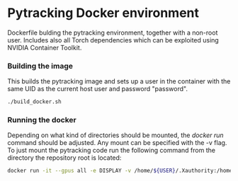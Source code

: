# Pytracking Docker environment

Dockerfile bulding the pytracking environment, together with a non-root user.
Includes also all Torch dependencies which can be exploited using NVIDIA Container Toolkit.

### Building the image

This builds the pytracking image and sets up a user in the container with the same UID as the current host user and password "password".

```bash
./build_docker.sh
```

### Running the docker

Depending on what kind of directories should be mounted, the _docker run_ command should be adjusted. Any mount can be specified with the -v flag. To just mount the pytracking code run the following command from the directory the repository root is located:

```bash
docker run -it --gpus all -e DISPLAY -v /home/${USER}/.Xauthority:/home/${USER}/.Xauthority -v /tmp/.X11-unix/:/tmp/.X11-unix/ -v ${PWD}/pytracking/:/home/${USER}/pytracking --rm --net=host pytracking_${USER} bash

```
